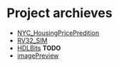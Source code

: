 # Project archieves


- [NYC_HousingPricePredition ](./HousingPricePrediction/)  
- [RV32_SIM](./RV32_SIM/)  
- [HDLBits](./HDLbits/) **TODO**  
- [imagePreview](./imagePreview/)